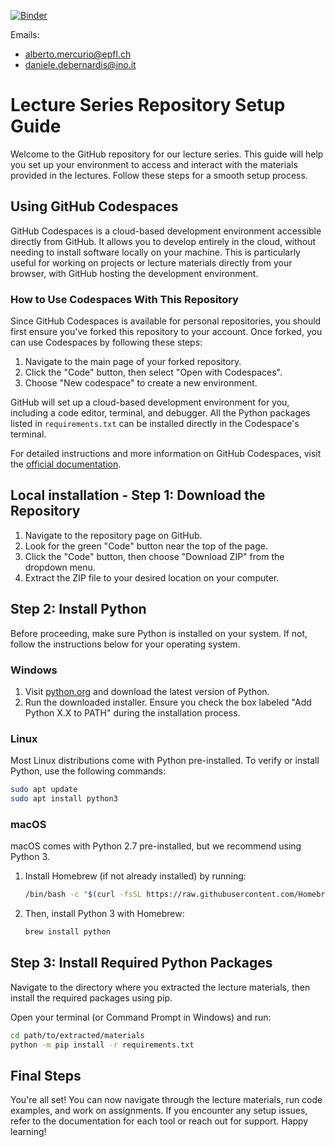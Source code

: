[![Binder](https://mybinder.org/badge_logo.svg)](https://mybinder.org/v2/gh/albertomercurio/photonics-school-2024/HEAD)

Emails:
- alberto.mercurio@epfl.ch
- daniele.debernardis@ino.it

# Lecture Series Repository Setup Guide

Welcome to the GitHub repository for our lecture series. This guide will help you set up your environment to access and interact with the materials provided in the lectures. Follow these steps for a smooth setup process.

## Using GitHub Codespaces

GitHub Codespaces is a cloud-based development environment accessible directly from GitHub. It allows you to develop entirely in the cloud, without needing to install software locally on your machine. This is particularly useful for working on projects or lecture materials directly from your browser, with GitHub hosting the development environment.

### How to Use Codespaces With This Repository

Since GitHub Codespaces is available for personal repositories, you should first ensure you've forked this repository to your account. Once forked, you can use Codespaces by following these steps:

1. Navigate to the main page of your forked repository.
2. Click the "Code" button, then select "Open with Codespaces".
3. Choose "New codespace" to create a new environment.

GitHub will set up a cloud-based development environment for you, including a code editor, terminal, and debugger. All the Python packages listed in `requirements.txt` can be installed directly in the Codespace's terminal.

For detailed instructions and more information on GitHub Codespaces, visit the [official documentation](https://docs.github.com/en/codespaces).

## Local installation - Step 1: Download the Repository

1. Navigate to the repository page on GitHub.
2. Look for the green "Code" button near the top of the page.
3. Click the "Code" button, then choose "Download ZIP" from the dropdown menu.
4. Extract the ZIP file to your desired location on your computer.

## Step 2: Install Python

Before proceeding, make sure Python is installed on your system. If not, follow the instructions below for your operating system.

### Windows

1. Visit [python.org](https://www.python.org/downloads/) and download the latest version of Python.
2. Run the downloaded installer. Ensure you check the box labeled "Add Python X.X to PATH" during the installation process.

### Linux

Most Linux distributions come with Python pre-installed. To verify or install Python, use the following commands:

```bash
sudo apt update
sudo apt install python3
```

### macOS

macOS comes with Python 2.7 pre-installed, but we recommend using Python 3.

1. Install Homebrew (if not already installed) by running:

   ```bash
   /bin/bash -c "$(curl -fsSL https://raw.githubusercontent.com/Homebrew/install/HEAD/install.sh)"
   ```

2. Then, install Python 3 with Homebrew:

   ```bash
   brew install python
   ```

## Step 3: Install Required Python Packages

Navigate to the directory where you extracted the lecture materials, then install the required packages using pip.

Open your terminal (or Command Prompt in Windows) and run:

```bash
cd path/to/extracted/materials
python -m pip install -r requirements.txt
```

## Final Steps

You're all set! You can now navigate through the lecture materials, run code examples, and work on assignments. If you encounter any setup issues, refer to the documentation for each tool or reach out for support. Happy learning!

